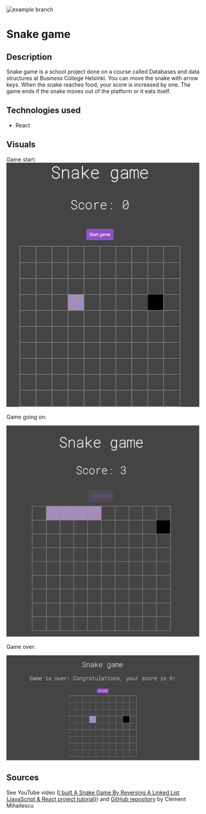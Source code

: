 ![example branch](https://github.com/AlonaCh/SnakeGame_linkedList/actions/workflows/github-actions-demo.yml/badge.svg)

# Snake game

## Description

Snake game is a school project done on a course called Databases and data structures at Business College Helsinki. You can move the snake with arrow keys. When the snake reaches food, your score is increased by one. The game ends if the snake moves out of the platform or it eats itself.

## Technologies used

- React

## Visuals

Game start:
![Picture of the snake game start](public/gameStart.png)

Game going on:

![Picture of the snake game going on](public/gameOn.png)

Game over:

![Picture of the snake game over](public/gameOver.png)

## Sources

See YouTube video ([I built A Snake Game By Reversing A Linked List (JavaScript & React project tutorial)](https://www.youtube.com/watch?v=7Rkib_fvowE)) and [GitHub repository](https://github.com/clementmihailescu/Snake-Game-Reverse-LL-Tutorial) by Clément Mihailescu
